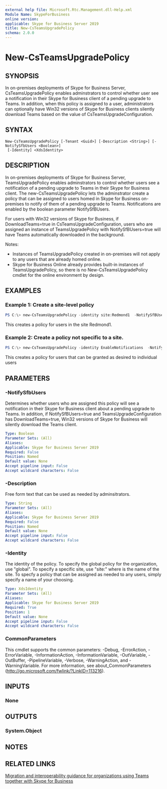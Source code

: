 ```yaml
---
external help file: Microsoft.Rtc.Management.dll-Help.xml
Module Name: SkypeForBusiness
online version:
applicable: Skype for Business Server 2019
title: New-CsTeamsUpgradePolicy
schema: 2.0.0
---
```


# New-CsTeamsUpgradePolicy

## SYNOPSIS
In on-premises deployments of Skype for Business Server, CsTeamsUpgradePolicy enables adminstrators to control whether user see a notification in their Skype for Business client of a pending upgrade to Teams. In addition, when this policy is assigned to a user, administrators can optionally have Win32 versions of Skype for Business clients silently download Teams based on the value of CsTeamsUpgradeConfiguration.




## SYNTAX

```
New-CsTeamsUpgradePolicy [-Tenant <Guid>] [-Description <String>] [-NotifySfbUsers <Boolean>]
 [-Identity] <XdsIdentity> 
```

## DESCRIPTION
In on-premises deployments of Skype for Business Server, TeamsUpgradePolicy enables adminstrators to control whether users see a notification of a pending upgrade to Teams in their Skype for Business client. The new-CsTeamsUpgradePolicy lets the adminstrator create a policy that can be assigned to users homed in Skype for Business on-premises to notify of them of a pending upgrade to Teams. Notifications are enabled by the boolean parameter NotifySfBUsers.

For users with Win32 versions of Skype for Business, if DownloadTeams=true in CsTeamsUpgradeConfiguration, users who are assigned an instance of TeamsUpgradePolicy with NotifySfBUsers=true will have Teams automatically downloaded in the background.

Notes: 
* Instances of TeamsUpgradePolicy created in on-premises will not apply to any users that are already homed online. 
* Skype for Business Online already provides built-in instances of TeamsUpgradePolicy, so there is no New-CsTeamsUpgradePolicy cmdlet for the online environment by design.




## EXAMPLES

### Example 1: Create a site-level policy
```powershell
PS C:\> new-CsTeamsUpgradePolicy -identity site:Redmond1  -NotifySfBUsers $true
```
This creates a policy for users in the site Redmond1.


### Example 2: Create a policy not specific to a site.
```powershell
PS C:\> new-CsTeamsUpgradePolicy -identity EnableNotifications  -NotifySfBUsers $true
```

This creates a policy for users that can be granted as desired to individual users

## PARAMETERS

### -NotifySfbUsers
Determines whether users who are assigned this policy will see a notification in their Skype for Business client about a pending upgrade to Teams.  In addition, if NotifySfBUsers=true and TeamsUpgradeConfiguration has DownloadTeams=true, Win32 versions of Skype for Business will silently download the Teams client.

```yaml
Type: Boolean
Parameter Sets: (All)
Aliases:
Applicable: Skype for Business Server 2019
Required: False
Position: Named
Default value: None
Accept pipeline input: False
Accept wildcard characters: False
```




### -Description
Free form text that can be used as needed by adminsitrators.

```yaml
Type: String
Parameter Sets: (All)
Aliases:
Applicable: Skype for Business Server 2019
Required: False
Position: Named
Default value: None
Accept pipeline input: False
Accept wildcard characters: False
```



### -Identity
The identity of the policy. To specify the global policy for the organization, use "global". To specify a specific site, use "site:<name>" where <name> is the name of the site. To specfy a policy that can be assigned as needed to any users, simply specify a name of your choosing.
 
```yaml
Type: XdsIdentity
Parameter Sets: (All)
Aliases:
Applicable: Skype for Business Server 2019
Required: True
Position: 1
Default value: None
Accept pipeline input: False
Accept wildcard characters: False
```





### CommonParameters
This cmdlet supports the common parameters: -Debug, -ErrorAction, -ErrorVariable, -InformationAction, -InformationVariable, -OutVariable, -OutBuffer, -PipelineVariable, -Verbose, -WarningAction, and -WarningVariable.
For more information, see about_CommonParameters (http://go.microsoft.com/fwlink/?LinkID=113216).

## INPUTS

### None


## OUTPUTS

### System.Object

## NOTES

## RELATED LINKS

[Migration and interoperability guidance for organizations using Teams together with Skype for Business](https://docs.microsoft.com/en-us/MicrosoftTeams/migration-interop-guidance-for-teams-with-skype)



